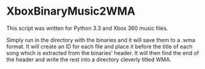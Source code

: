 # XboxBinaryMusic2WMA

This script was written for Python 3.3 and Xbox 360 music files.

Simply run in the directory with the binaries and it will save them to a .wma format.
It will create an ID for each file and place it before the title of each song which is extracted from the binaries' header.
It will then find the end of the header and write the rest into a directory cleverly titled WMA.
